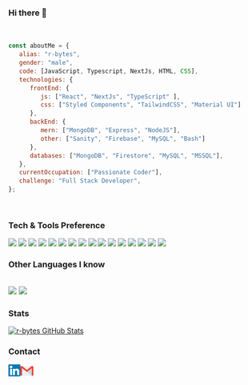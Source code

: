 ### Hi there 👋

<br/>

```javascript
const aboutMe = {
   alias: "r-bytes",
   gender: "male",
   code: [JavaScript, Typescript, NextJs, HTML, CSS],
   technologies: {
      frontEnd: {
         js: ["React", "NextJs", "TypeScript" ],
         css: ["Styled Components", "TailwindCSS", "Material UI"]
      },
      backEnd: {
         mern: ["MongoDB", "Express", "NodeJS"],
         other: ["Sanity", "Firebase", "MySQL", "Bash"]
      },
      databases: ["MongoDB", "Firestore", "MySQL", "MSSQL"],
   },
   currentOccupation: ["Passionate Coder"],
   challenge: "Full Stack Developer",
};
```
<br/>


### Tech & Tools Preference

<img src="https://img.shields.io/badge/-HTML5-E34F26?style=flat&logo=html5&logoColor=white"> <img src="https://img.shields.io/badge/-CSS3-1572B6?style=flat&logo=css3&logoColor=white"> <img src="https://img.shields.io/badge/-JavaScript-eed718?style=flat&logo=javascript&logoColor=ffffff"> <img src="https://img.shields.io/badge/-React-000000?style=flat&logo=react&logoColor=00c8ff"> <img src="http://img.shields.io/badge/-NextJs-F89820?style=flat&logo=nextjs&logoColor=white"> <img src="https://img.shields.io/badge/-MongoDB-4DB33D?style=flat&logo=mongodb&logoColor=FFFFFF"> <img src="https://img.shields.io/badge/-GraphQL-e535ab?style=flat&logo=graphql&logoColor=FFFFFF"> <img src="https://img.shields.io/badge/-MySQL-F29111?style=flat&logo=mysql&logoColor=FFFFFF"> <img src="https://img.shields.io/badge/-Express.js-787878?style=flat"> <img src="https://img.shields.io/badge/-Node.js-3C873A?style=flat&logo=Node.js&logoColor=white"> <img src="https://img.shields.io/badge/-Firebase-FFA611?style=flat&logo=firebase&logoColor=FFFFFF"> <img src="http://img.shields.io/badge/-Git-F1502F?style=flat&logo=git&logoColor=FFFFFF"> <img src="http://img.shields.io/badge/-Github-000000?style=flat&logo=github&logoColor=FFFFFF"> <img src="http://img.shields.io/badge/-VS%20Code-007ACC?style=flat&logo=visual%20studio%20code&logoColor=white"> <img src="http://img.shields.io/badge/-Heroku-430098?style=flat&logo=heroku&logoColor=white"> <img src="http://img.shields.io/badge/-Vercel-black?style=flat&logo=vercel&logoColor=white">

### Other Languages I know
<img src="http://img.shields.io/badge/-PowerShell-1572B6?style=flat&logo=powershell&logoColor=white"> <img src="http://img.shields.io/badge/-SQL-F89820?style=flat&logo=powershell&logoColor=white"> 
---

### Stats
[![r-bytes GitHub Stats](https://github-readme-stats.vercel.app/api?username=r-bytes&show_icons=true&count_private=true&theme=dracula)](https://github.com/r-bytes)

### Contact
  <a href="https://www.linkedin.com/in/raymond-van-velse-84346187">
    <img align="left" alt="ray" width="24px" src="https://github.com/SatYu26/SatYu26/blob/master/Assets/Linkedin.svg" />
  </a> &nbsp;&nbsp;

  <a href="mailto:contact@r-bytes.com">
    <img align="left" alt="ray mail" width="26px" src="https://github.com/SatYu26/SatYu26/blob/master/Assets/Gmail.svg" />
  </a>
